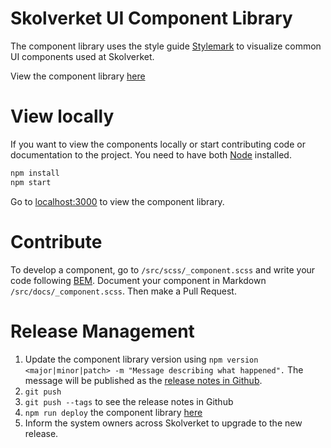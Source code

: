 # Skolverket UI Component Library

The component library uses the style guide [Stylemark](https://github.com/nextbigsoundinc/stylemark) to visualize common UI components used at Skolverket.

View the component library [here](https://acandocxc.github.io/skolverket-komponentbibliotek/)

# View locally

If you want to view the components locally or start contributing code or documentation to the project. You need to have both [Node](https://nodejs.org) installed.

```sh
npm install
npm start
```

Go to [localhost:3000](http://localhost:3000) to view the component library.

# Contribute

To develop a component, go to `/src/scss/_component.scss` and write your code following [BEM](http://getbem.com/introduction/). Document your component in Markdown `/src/docs/_component.scss`. Then make a Pull Request.

# Release Management

1. Update the component library version using `npm version <major|minor|patch> -m "Message describing what happened".` The message will be published as the [release notes in Github](https://github.com/skolverket/skolverket-komponentbibliotek/releases).
2. `git push`
3. `git push --tags` to see the release notes in Github
4. `npm run deploy` the component library [here](https://acandocxc.github.io/skolverket-komponentbibliotek/)
5. Inform the system owners across Skolverket to upgrade to the new release.
